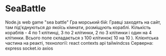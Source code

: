 # SeaBattle
Node.js web game "sea battle"
Гра морський бій: Гравці заходять на сайт, там під'єднуються до якоїсь кімнати, розміщують кораблі.  Кількість кораблів - 4 по 1 клітинці, 3 по 2 клітинки, 2 по 3 клітинки і один на 4 клітинки.  Всього поле складається з 100 клітинок( 10 на 10 ).  Клієнтська частина на реакті, технології: react contexts api tailwindcss  Серверна: express socket.io axios

